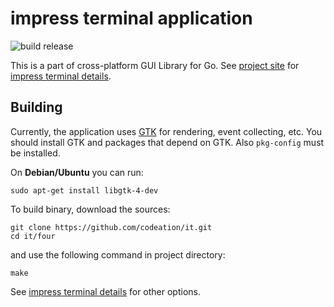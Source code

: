 # impress terminal application

![build release](https://github.com/codeation/it/actions/workflows/it-build-release-actions.yml/badge.svg)

This is a part of cross-platform GUI Library for Go. See [project site](https://codeation.github.io/impress/)
for [impress terminal details](https://codeation.github.io/impress/it-driver.html).

## Building

Currently, the application uses [GTK](https://www.gtk.org/) for rendering, event collecting, etc. You should install GTK and packages that depend on GTK. Also `pkg-config` must be installed.

On **Debian/Ubuntu** you can run:

```
sudo apt-get install libgtk-4-dev
```

To build binary, download the sources:

```
git clone https://github.com/codeation/it.git
cd it/four
```

and use the following command in project directory:

```
make
```

See [impress terminal details](https://codeation.github.io/impress/it-driver.html) for other options.
